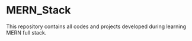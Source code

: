 # MERN_Stack
 This repository contains all codes and projects developed during learning MERN full stack.
